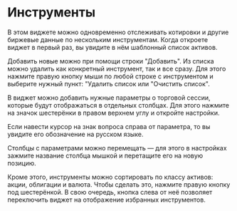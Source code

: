 # Инструменты 
В этом виджете можно одновременно отслеживать котировки и другие биржевые данные по нескольким инструментам. Когда откроете виджет в первый раз, вы увидите в нём шаблонный список активов. 

Добавить новые можно при помощи строки "Добавить". Из списка можно удалить как конкретный инструмент, так и все сразу. Для этого нажмите правую кнопку мыши по любой строке с инструментом и выберите нужный пункт: "Удалить список или "Очистить список".  

В виджет можно добавить нужные параметры о торговой сессии, которые будут отображаться в отдельных столбцах. Для этого нажмите на значок шестерёнки в правом верхнем углу и откройте настройки. 

Если навести курсор на знак вопроса справа от параметра, то вы увидите его обозначение на русском языке. 

Столбцы с параметрами можно перемещать — для этого в настройках зажмите название столбца мышкой и перетащите его на новую позицию. 

Кроме этого, инструменты можно сортировать по классу активов: акции, облигации и валюта. Чтобы сделать это, нажмите правую кнопку под шестерёнкой. В свою очередь, кнопка слева от неё позволяет переключить виджет на отображение избранных инструментов. 
